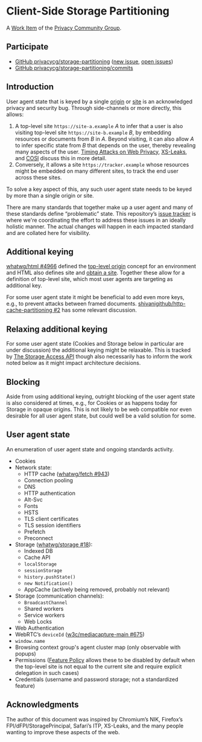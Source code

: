 # Client-Side Storage Partitioning

A [Work Item](https://privacycg.github.io/charter.html#work-items)
of the [Privacy Community Group](https://privacycg.github.io/).

## Participate
- [GitHub privacycg/storage-partitioning](https://github.com/privacycg/storage-partitioning) ([new issue](https://github.com/privacycg/storage-partitioning/issues/new), [open issues](https://github.com/privacycg/storage-partitioning/issues))
- [GitHub privacycg/storage-partitioning/commits](https://github.com/privacycg/storage-partitioning/commits)

## Introduction

User agent state that is keyed by a single [origin](https://html.spec.whatwg.org/multipage/origin.html#concept-origin) or [site](https://html.spec.whatwg.org/multipage/origin.html#site) is an acknowledged privacy and security bug. Through side-channels or more directly, this allows:

1. A top-level site `https://site-a.example` _A_ to infer that a user is also visiting top-level site `https://site-b.example` _B_, by embedding resources or documents from _B_ in _A_. Beyond visiting, it can also allow _A_ to infer specific state from _B_ that depends on the user, thereby revealing many aspects of the user. [Timing Attacks on Web Privacy](https://sip.cs.princeton.edu/pub/webtiming.pdf), [XS-Leaks](https://github.com/xsleaks/xsleaks), and [COSI](https://arxiv.org/pdf/1908.02204.pdf) discuss this in more detail.
2. Conversely, it allows a site `https://tracker.example` whose resources might be embedded on many different sites, to track the end user across these sites.

To solve a key aspect of this, any such user agent state needs to be keyed by more than a single origin or site.

There are many standards that together make up a user agent and many of these standards define “problematic” state. This repository’s [issue tracker](https://github.com/privacycg/storage-partitioning/issues) is where we're coordinating the effort to address these issues in an ideally holistic manner. The actual changes will happen in each impacted standard and are collated here for visibility.

## Additional keying

[whatwg/html #4966](https://github.com/whatwg/html/pull/4966) defined the [top-level origin](https://html.spec.whatwg.org/multipage/webappapis.html#top-level-origin) concept for an environment and HTML also defines site and [obtain a site](https://html.spec.whatwg.org/multipage/origin.html#obtain-a-site). Together these allow for a definition of top-level site, which most user agents are targeting as additional key.

For some user agent state it might be beneficial to add even more keys, e.g., to prevent attacks between framed documents. [shivanigithub/http-cache-partitioning #2](https://github.com/shivanigithub/http-cache-partitioning/issues/2) has some relevant discussion.

## Relaxing additional keying

For some user agent state (Cookies and Storage below in particular are under discussion) the additional keying might be relaxable. This is tracked by [The Storage Access API](https://privacycg.github.io/storage-access/) though also necessarily has to inform the work noted below as it might impact architecture decisions.

## Blocking

Aside from using additional keying, outright blocking of the user agent state is also considered at times, e.g., for Cookies or as happens today for Storage in opaque origins. This is not likely to be web compatible nor even desirable for all user agent state, but could well be a valid solution for some.

## User agent state

An enumeration of user agent state and ongoing standards activity.

* Cookies
* Network state:
   * HTTP cache ([whatwg/fetch #943](https://github.com/whatwg/fetch/pull/943))
   * Connection pooling
   * DNS
   * HTTP authentication
   * Alt-Svc
   * Fonts
   * HSTS
   * TLS client certificates
   * TLS session identifiers
   * Prefetch
   * Preconnect
* Storage ([whatwg/storage #18](https://github.com/whatwg/storage/issues/18)):
   * Indexed DB
   * Cache API
   * `localStorage`
   * `sessionStorage`
   * `history.pushState()`
   * `new Notification()`
   * AppCache (actively being removed, probably not relevant)
* Storage (communication channels):
   * `BroadcastChannel`
   * Shared workers
   * Service workers
   * Web Locks
* Web Authentication
* WebRTC’s `deviceId` ([w3c/mediacapture-main #675](https://github.com/w3c/mediacapture-main/issues/675))
* `window.name`
* Browsing context group's agent cluster map (only observable with popups)
* Permissions ([Feature Policy](https://w3c.github.io/webappsec-feature-policy/) allows these to be disabled by default when the top-level site is not equal to the current site and require explicit delegation in such cases)
* Credentials (username and password storage; not a standardized feature)

## Acknowledgments

The author of this document was inspired by Chromium’s NIK, Firefox’s FPI/dFPI/StoragePrincipal, Safari’s ITP, XS-Leaks, and the many people wanting to improve these aspects of the web.
